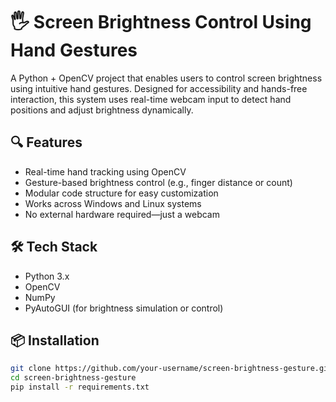 # 🖐️ Screen Brightness Control Using Hand Gestures

A Python + OpenCV project that enables users to control screen brightness using intuitive hand gestures. Designed for accessibility and hands-free interaction, this system uses real-time webcam input to detect hand positions and adjust brightness dynamically.

## 🔍 Features

- Real-time hand tracking using OpenCV
- Gesture-based brightness control (e.g., finger distance or count)
- Modular code structure for easy customization
- Works across Windows and Linux systems
- No external hardware required—just a webcam

## 🛠️ Tech Stack

- Python 3.x  
- OpenCV  
- NumPy  
- PyAutoGUI (for brightness simulation or control)

## 📦 Installation

```bash
git clone https://github.com/your-username/screen-brightness-gesture.git
cd screen-brightness-gesture
pip install -r requirements.txt
